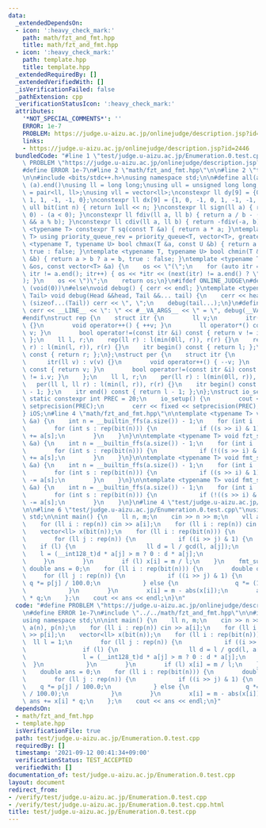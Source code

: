 ```yaml
---
data:
  _extendedDependsOn:
  - icon: ':heavy_check_mark:'
    path: math/fzt_and_fmt.hpp
    title: math/fzt_and_fmt.hpp
  - icon: ':heavy_check_mark:'
    path: template.hpp
    title: template.hpp
  _extendedRequiredBy: []
  _extendedVerifiedWith: []
  _isVerificationFailed: false
  _pathExtension: cpp
  _verificationStatusIcon: ':heavy_check_mark:'
  attributes:
    '*NOT_SPECIAL_COMMENTS*': ''
    ERROR: 1e-7
    PROBLEM: https://judge.u-aizu.ac.jp/onlinejudge/description.jsp?id=2446
    links:
    - https://judge.u-aizu.ac.jp/onlinejudge/description.jsp?id=2446
  bundledCode: "#line 1 \"test/judge.u-aizu.ac.jp/Enumeration.0.test.cpp\"\n#define\
    \ PROBLEM \"https://judge.u-aizu.ac.jp/onlinejudge/description.jsp?id=2446\"\n\
    #define ERROR 1e-7\n#line 2 \"math/fzt_and_fmt.hpp\"\n\n#line 2 \"template.hpp\"\
    \n\n#include <bits/stdc++.h>\nusing namespace std;\n\n#define all(a) (a).begin(),\
    \ (a).end()\nusing ll = long long;\nusing ull = unsigned long long;\nusing pll\
    \ = pair<ll, ll>;\nusing vll = vector<ll>;\nconstexpr ll dy[9] = {0, 1, 0, -1,\
    \ 1, 1, -1, -1, 0};\nconstexpr ll dx[9] = {1, 0, -1, 0, 1, -1, -1, 1, 0};\nconstexpr\
    \ ull bit(int n) { return 1ull << n; }\nconstexpr ll sign(ll a) { return (a >\
    \ 0) - (a < 0); }\nconstexpr ll fdiv(ll a, ll b) { return a / b - ((a ^ b) < 0\
    \ && a % b); }\nconstexpr ll cdiv(ll a, ll b) { return -fdiv(-a, b); }\ntemplate\
    \ <typename T> constexpr T sq(const T &a) { return a * a; }\ntemplate <typename\
    \ T> using priority_queue_rev = priority_queue<T, vector<T>, greater<T>>;\ntemplate\
    \ <typename T, typename U> bool chmax(T &a, const U &b) { return a < b ? a = b,\
    \ true : false; }\ntemplate <typename T, typename U> bool chmin(T &a, const U\
    \ &b) { return a > b ? a = b, true : false; }\ntemplate <typename T> ostream &operator<<(ostream\
    \ &os, const vector<T> &a) {\n    os << \"(\";\n    for (auto itr = a.begin();\
    \ itr != a.end(); itr++) { os << *itr << (next(itr) != a.end() ? \", \" : \"\"\
    ); }\n    os << \")\";\n    return os;\n}\n#ifdef ONLINE_JUDGE\n#define dump(...)\
    \ (void(0))\n#else\nvoid debug() { cerr << endl; }\ntemplate <typename Head, typename...\
    \ Tail> void debug(Head &&head, Tail &&... tail) {\n    cerr << head;\n    if\
    \ (sizeof...(Tail)) cerr << \", \";\n    debug(tail...);\n}\n#define dump(...)\
    \ cerr << __LINE__ << \": \" << #__VA_ARGS__ << \" = \", debug(__VA_ARGS__)\n\
    #endif\nstruct rep {\n    struct itr {\n        ll v;\n        itr(ll v) : v(v)\
    \ {}\n        void operator++() { ++v; }\n        ll operator*() const { return\
    \ v; }\n        bool operator!=(const itr &i) const { return v != i.v; }\n   \
    \ };\n    ll l, r;\n    rep(ll r) : l(min(0ll, r)), r(r) {}\n    rep(ll l, ll\
    \ r) : l(min(l, r)), r(r) {}\n    itr begin() const { return l; };\n    itr end()\
    \ const { return r; };\n};\nstruct per {\n    struct itr {\n        ll v;\n  \
    \      itr(ll v) : v(v) {}\n        void operator++() { --v; }\n        ll operator*()\
    \ const { return v; }\n        bool operator!=(const itr &i) const { return v\
    \ != i.v; }\n    };\n    ll l, r;\n    per(ll r) : l(min(0ll, r)), r(r) {}\n \
    \   per(ll l, ll r) : l(min(l, r)), r(r) {}\n    itr begin() const { return r\
    \ - 1; };\n    itr end() const { return l - 1; };\n};\nstruct io_setup {\n   \
    \ static constexpr int PREC = 20;\n    io_setup() {\n        cout << fixed <<\
    \ setprecision(PREC);\n        cerr << fixed << setprecision(PREC);\n    };\n\
    } iOS;\n#line 4 \"math/fzt_and_fmt.hpp\"\n\ntemplate <typename T> void fzt_super(vector<T>\
    \ &a) {\n    int n = __builtin_ffs(a.size()) - 1;\n    for (int i : rep(n)) {\n\
    \        for (int s : rep(bit(n))) {\n            if ((s >> i) & 1) a[s ^ bit(i)]\
    \ += a[s];\n        }\n    }\n}\n\ntemplate <typename T> void fzt_sub(vector<T>\
    \ &a) {\n    int n = __builtin_ffs(a.size()) - 1;\n    for (int i : rep(n)) {\n\
    \        for (int s : rep(bit(n))) {\n            if (!((s >> i) & 1)) a[s ^ bit(i)]\
    \ += a[s];\n        }\n    }\n}\n\ntemplate <typename T> void fmt_super(vector<T>\
    \ &a) {\n    int n = __builtin_ffs(a.size()) - 1;\n    for (int i : rep(n)) {\n\
    \        for (int s : rep(bit(n))) {\n            if ((s >> i) & 1) a[s ^ bit(i)]\
    \ -= a[s];\n        }\n    }\n}\n\ntemplate <typename T> void fmt_sub(vector<T>\
    \ &a) {\n    int n = __builtin_ffs(a.size()) - 1;\n    for (int i : rep(n)) {\n\
    \        for (int s : rep(bit(n))) {\n            if (!((s >> i) & 1)) a[s ^ bit(i)]\
    \ -= a[s];\n        }\n    }\n}\n#line 4 \"test/judge.u-aizu.ac.jp/Enumeration.0.test.cpp\"\
    \n\n#line 6 \"test/judge.u-aizu.ac.jp/Enumeration.0.test.cpp\"\nusing namespace\
    \ std;\n\nint main() {\n    ll n, m;\n    cin >> n >> m;\n    vll a(n), p(n);\n\
    \    for (ll i : rep(n)) cin >> a[i];\n    for (ll i : rep(n)) cin >> p[i];\n\
    \    vector<ll> x(bit(n));\n    for (ll i : rep(bit(n))) {\n        ll l = 1;\n\
    \        for (ll j : rep(n)) {\n            if ((i >> j) & 1) {\n            \
    \    if (l) {\n                    ll d = l / gcd(l, a[j]);\n                \
    \    l = (__int128_t)d * a[j] > m ? 0 : d * a[j];\n                }\n       \
    \     }\n        }\n        if (l) x[i] = m / l;\n    }\n    fmt_sub(x);\n   \
    \ double ans = 0;\n    for (ll i : rep(bit(n))) {\n        double q = 1;\n   \
    \     for (ll j : rep(n)) {\n            if ((i >> j) & 1) {\n               \
    \ q *= p[j] / 100.0;\n            } else {\n                q *= (1 - p[j] / 100.0);\n\
    \            }\n        }\n        x[i] = m - abs(x[i]);\n        ans += x[i]\
    \ * q;\n    };\n    cout << ans << endl;\n}\n"
  code: "#define PROBLEM \"https://judge.u-aizu.ac.jp/onlinejudge/description.jsp?id=2446\"\
    \n#define ERROR 1e-7\n#include \"../../math/fzt_and_fmt.hpp\"\n\n#include <bits/stdc++.h>\n\
    using namespace std;\n\nint main() {\n    ll n, m;\n    cin >> n >> m;\n    vll\
    \ a(n), p(n);\n    for (ll i : rep(n)) cin >> a[i];\n    for (ll i : rep(n)) cin\
    \ >> p[i];\n    vector<ll> x(bit(n));\n    for (ll i : rep(bit(n))) {\n      \
    \  ll l = 1;\n        for (ll j : rep(n)) {\n            if ((i >> j) & 1) {\n\
    \                if (l) {\n                    ll d = l / gcd(l, a[j]);\n    \
    \                l = (__int128_t)d * a[j] > m ? 0 : d * a[j];\n              \
    \  }\n            }\n        }\n        if (l) x[i] = m / l;\n    }\n    fmt_sub(x);\n\
    \    double ans = 0;\n    for (ll i : rep(bit(n))) {\n        double q = 1;\n\
    \        for (ll j : rep(n)) {\n            if ((i >> j) & 1) {\n            \
    \    q *= p[j] / 100.0;\n            } else {\n                q *= (1 - p[j]\
    \ / 100.0);\n            }\n        }\n        x[i] = m - abs(x[i]);\n       \
    \ ans += x[i] * q;\n    };\n    cout << ans << endl;\n}"
  dependsOn:
  - math/fzt_and_fmt.hpp
  - template.hpp
  isVerificationFile: true
  path: test/judge.u-aizu.ac.jp/Enumeration.0.test.cpp
  requiredBy: []
  timestamp: '2021-09-12 00:41:34+09:00'
  verificationStatus: TEST_ACCEPTED
  verifiedWith: []
documentation_of: test/judge.u-aizu.ac.jp/Enumeration.0.test.cpp
layout: document
redirect_from:
- /verify/test/judge.u-aizu.ac.jp/Enumeration.0.test.cpp
- /verify/test/judge.u-aizu.ac.jp/Enumeration.0.test.cpp.html
title: test/judge.u-aizu.ac.jp/Enumeration.0.test.cpp
---
```


